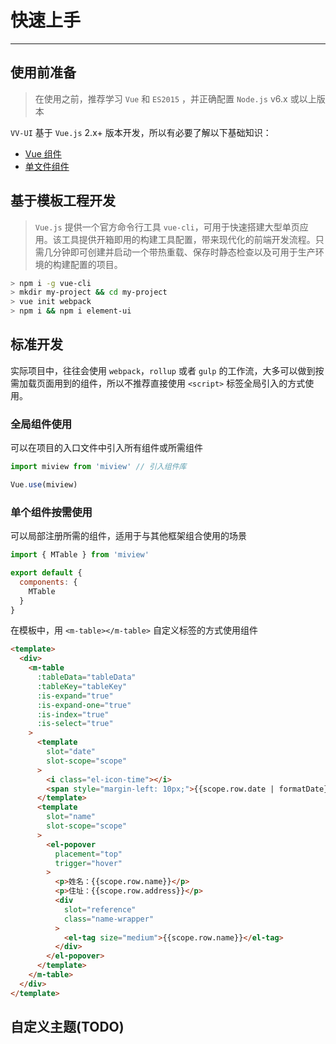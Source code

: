 
# 快速上手

----

## 使用前准备

> 在使用之前，推荐学习 `Vue` 和 `ES2015` ，并正确配置 `Node.js` v6.x 或以上版本

`VV-UI` 基于 `Vue.js` 2.x+ 版本开发，所以有必要了解以下基础知识：
- [Vue 组件](https://cn.vuejs.org/v2/guide/components.html)
- [单文件组件](https://cn.vuejs.org/v2/guide/single-file-components.html)

## 基于模板工程开发

> `Vue.js` 提供一个官方命令行工具 `vue-cli`，可用于快速搭建大型单页应用。该工具提供开箱即用的构建工具配置，带来现代化的前端开发流程。只需几分钟即可创建并启动一个带热重载、保存时静态检查以及可用于生产环境的构建配置的项目。

```bash
> npm i -g vue-cli
> mkdir my-project && cd my-project
> vue init webpack
> npm i && npm i element-ui
```

## 标准开发

实际项目中，往往会使用 `webpack`，`rollup` 或者 `gulp` 的工作流，大多可以做到按需加载页面用到的组件，所以不推荐直接使用 `<script>` 标签全局引入的方式使用。

### 全局组件使用

可以在项目的入口文件中引入所有组件或所需组件

```js
import miview from 'miview' // 引入组件库

Vue.use(miview)
```

### 单个组件按需使用

可以局部注册所需的组件，适用于与其他框架组合使用的场景

```js
import { MTable } from 'miview'

export default {
  components: {
    MTable
  }
}
```

在模板中，用 `<m-table></m-table>` 自定义标签的方式使用组件

```html
<template>
  <div>
    <m-table
      :tableData="tableData"
      :tableKey="tableKey"
      :is-expand="true"
      :is-expand-one="true"
      :is-index="true"
      :is-select="true"
    >
      <template
        slot="date"
        slot-scope="scope"
      >
        <i class="el-icon-time"></i>
        <span style="margin-left: 10px;">{{scope.row.date | formatDate}}</span>
      </template>
      <template
        slot="name"
        slot-scope="scope"
      >
        <el-popover
          placement="top"
          trigger="hover"
        >
          <p>姓名：{{scope.row.name}}</p>
          <p>住址：{{scope.row.address}}</p>
          <div
            slot="reference"
            class="name-wrapper"
          >
            <el-tag size="medium">{{scope.row.name}}</el-tag>
          </div>
        </el-popover>
      </template>
    </m-table>
  </div>
</template>
```

## 自定义主题(TODO)
